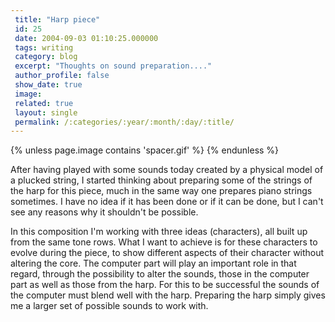 ```yaml
---
 title: "Harp piece"
 id: 25
 date: 2004-09-03 01:10:25.000000
 tags: writing
 category: blog
 excerpt: "Thoughts on sound preparation...."
 author_profile: false
 show_date: true
 image: 
 related: true
 layout: single
 permalink: /:categories/:year/:month/:day/:title/
---
```

{% unless page.image contains 'spacer.gif' %}
{% endunless %}

After having played with some sounds today created by a physical model of a plucked string, I started thinking about preparing some of the strings of the harp for this piece, much in the same way one prepares piano strings sometimes. I have no idea if it has been done or if it can be done, but I can't see any reasons why it shouldn't be possible.

In this composition I'm working with three ideas (characters), all built up from the same tone rows. What I want to achieve is for these characters to evolve during the piece, to show different aspects of their character without altering the core. The computer part will play an important role in that regard, through the possibility to alter the sounds, those in the computer part as well as those from the harp. For this to be successful the sounds of the computer must blend well with the harp. Preparing the harp simply gives me a larger set of possible sounds to work with.
